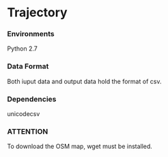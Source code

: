 # Trajectory

### Environments
Python 2.7

### Data Format
Both iuput data and output data hold the format of csv.

### Dependencies
unicodecsv

### ATTENTION
To download the OSM map, wget must be installed.